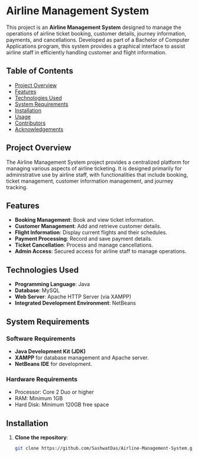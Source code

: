# Airline Management System

This project is an **Airline Management System** designed to manage the operations of airline ticket booking, customer details, journey information, payments, and cancellations. Developed as part of a Bachelor of Computer Applications program, this system provides a graphical interface to assist airline staff in efficiently handling customer and flight information.

## Table of Contents

- [Project Overview](#project-overview)
- [Features](#features)
- [Technologies Used](#technologies-used)
- [System Requirements](#system-requirements)
- [Installation](#installation)
- [Usage](#usage)
- [Contributors](#contributors)
- [Acknowledgements](#acknowledgements)

## Project Overview

The Airline Management System project provides a centralized platform for managing various aspects of airline ticketing. It is designed primarily for administrative use by airline staff, with functionalities that include booking, ticket management, customer information management, and journey tracking.

## Features

- **Booking Management**: Book and view ticket information.
- **Customer Management**: Add and retrieve customer details.
- **Flight Information**: Display current flights and their schedules.
- **Payment Processing**: Record and save payment details.
- **Ticket Cancellation**: Process and manage cancellations.
- **Admin Access**: Secured access for airline staff to manage operations.

## Technologies Used

- **Programming Language**: Java
- **Database**: MySQL
- **Web Server**: Apache HTTP Server (via XAMPP)
- **Integrated Development Environment**: NetBeans

## System Requirements

### Software Requirements
- **Java Development Kit (JDK)**
- **XAMPP** for database management and Apache server.
- **NetBeans IDE** for development.

### Hardware Requirements
- Processor: Core 2 Duo or higher
- RAM: Minimum 1GB
- Hard Disk: Minimum 120GB free space

## Installation

1. **Clone the repository**:
   ```bash
   git clone https://github.com/SashwatDas/Airline-Management-System.git
